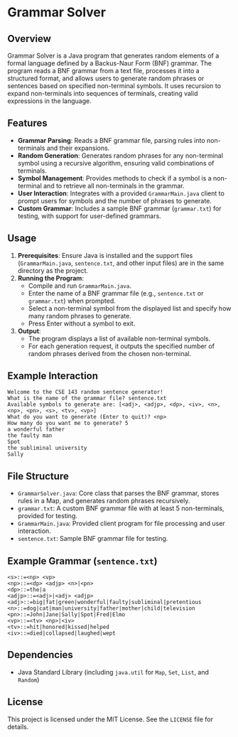 
# Grammar Solver

## Overview
Grammar Solver is a Java program that generates random elements of a formal language defined by a Backus-Naur Form (BNF) grammar. The program reads a BNF grammar from a text file, processes it into a structured format, and allows users to generate random phrases or sentences based on specified non-terminal symbols. It uses recursion to expand non-terminals into sequences of terminals, creating valid expressions in the language.

## Features
- **Grammar Parsing**: Reads a BNF grammar file, parsing rules into non-terminals and their expansions.
- **Random Generation**: Generates random phrases for any non-terminal symbol using a recursive algorithm, ensuring valid combinations of terminals.
- **Symbol Management**: Provides methods to check if a symbol is a non-terminal and to retrieve all non-terminals in the grammar.
- **User Interaction**: Integrates with a provided `GrammarMain.java` client to prompt users for symbols and the number of phrases to generate.
- **Custom Grammar**: Includes a sample BNF grammar (`grammar.txt`) for testing, with support for user-defined grammars.

## Usage
1. **Prerequisites**: Ensure Java is installed and the support files (`GrammarMain.java`, `sentence.txt`, and other input files) are in the same directory as the project.
2. **Running the Program**:
   - Compile and run `GrammarMain.java`.
   - Enter the name of a BNF grammar file (e.g., `sentence.txt` or `grammar.txt`) when prompted.
   - Select a non-terminal symbol from the displayed list and specify how many random phrases to generate.
   - Press Enter without a symbol to exit.
3. **Output**:
   - The program displays a list of available non-terminal symbols.
   - For each generation request, it outputs the specified number of random phrases derived from the chosen non-terminal.

## Example Interaction
```
Welcome to the CSE 143 random sentence generator!
What is the name of the grammar file? sentence.txt
Available symbols to generate are: [<adj>, <adjp>, <dp>, <iv>, <n>, <np>, <pn>, <s>, <tv>, <vp>]
What do you want to generate (Enter to quit)? <np>
How many do you want me to generate? 5
a wonderful father
the faulty man
Spot
the subliminal university
Sally
```

## File Structure
- `GrammarSolver.java`: Core class that parses the BNF grammar, stores rules in a Map, and generates random phrases recursively.
- `grammar.txt`: A custom BNF grammar file with at least 5 non-terminals, provided for testing.
- `GrammarMain.java`: Provided client program for file processing and user interaction.
- `sentence.txt`: Sample BNF grammar file for testing.

## Example Grammar (`sentence.txt`)
```
<s>::=<np> <vp>
<np>::=<dp> <adjp> <n>|<pn>
<dp>::=the|a
<adjp>::=<adj>|<adj> <adjp>
<adj>::=big|fat|green|wonderful|faulty|subliminal|pretentious
<n>::=dog|cat|man|university|father|mother|child|television
<pn>::=John|Jane|Sally|Spot|Fred|Elmo
<vp>::=<tv> <np>|<iv>
<tv>::=hit|honored|kissed|helped
<iv>::=died|collapsed|laughed|wept
```

## Dependencies
- Java Standard Library (including `java.util` for `Map`, `Set`, `List`, and `Random`)

## License
This project is licensed under the MIT License. See the `LICENSE` file for details.
